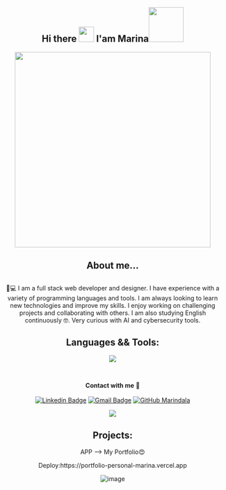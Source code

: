 

<h2 align="center">Hi there </b><img src="https://media.giphy.com/media/hvRJCLFzcasrR4ia7z/giphy.gif" width="35"> I'am Marina<img src="https://media.tenor.com/rrwORDyr8TsAAAAM/mdr.gif" width="80"></h2>
   
      
   <div align="center">
   <img 
   align="center" width="450" src ="https://github.com/Marindala/Marindala/assets/95050756/2ff11cb1-9da4-421f-b358-d8fb63a0207b" /></div>
   
 
      
      
     
   
   

   
  

   <div align="center">

## <p>  About me...</p>


##
  
	 
  📲💻 I am a full stack web developer and designer. I have experience with a variety of programming languages ​​and tools. I am always looking to learn new technologies and improve my skills. I enjoy working on challenging projects and collaborating with others. I am also studying English continuously 🤓. Very curious with AI and cybersecurity tools.
  
   
## Languages && Tools:

 <p align="center" p=10>
  <a href="https://skillicons.dev" style="text-decoration: none;">
    <img src="https://skillicons.dev/icons?i=js,ts,java,html,css,react,nextjs,vite,redux,express,sequelize,angular,mongodb,postgres,nodejs,mysql,spring,docker,figma,bootstrap,photoshop,ai,git,github,supabase,firebase&perline=10" />
  </a>
</p>


<p align="center" width="300" dir="auto">














	


 







<br />	

**Contact with me** 📝 </br></br>
[![Linkedin Badge](https://img.shields.io/badge/-LinkedIn-blue?style=flat-square&logo=Linkedin&logoColor=white&link=https://www.linkedin.com/in/marina~lopez/)](https://www.linkedin.com/in/marina~lopez/) 
[![Gmail Badge](https://img.shields.io/badge/-Gmail-c14438?style=flat-square&logo=Gmail&logoColor=white&link=mailto:marinalopezka@gmail.com)](mailto:marinalopezka@gmail.com)
[![GitHub Marindala](https://img.shields.io/github/followers/Marindala?label=follow&style=social)](https://https://github.com/Marindala)
<br />

![](https://github-readme-streak-stats.herokuapp.com/?user=marindala&theme=default&hide_border=false)<br/>






## Projects:

<p> APP --> My Portfolio😍</p>
<p>Deploy:</code>https://portfolio-personal-marina.vercel.app</p>

![image](https://github.com/Marindala/Marindala/assets/95050756/e83524cc-41dd-45e0-8076-7fdf9c8f886d)






  
  

  
   
  



</div>
